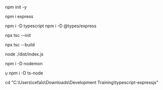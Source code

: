 npm init -y

npm i express

npm i -D typescript
npm i -D @types/express

npx tsc --init

npx tsc --build

node ./dist/index.js

npm i -D nodemon

 npm i -D ts-node

 cd "C:\Users\cefalo\Downloads\Development Training\typescript-expressjs"
